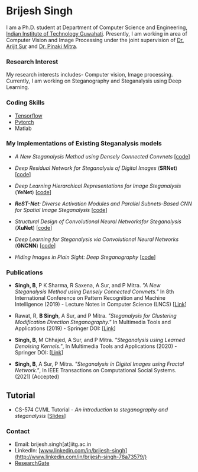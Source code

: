 # Brijesh Singh

I am a Ph.D. student at Department of Computer Science and Engineering, [Indian Institute of Technology Guwahati](https://www.iitg.ac.in/cse/). Presently, I am working in area of Computer Vision and Image Processing under the joint supervision of [Dr. Arijit Sur](https://www.iitg.ac.in/arijit/) and [Dr. Pinaki Mitra](https://www.iitg.ac.in/cse/internet-pages/pinaki).

### Research Interest

My research interests includes- Computer vision, Image processing. 
Currently, I am working on Steganography and Steganalysis using Deep Learning.



### Coding Skills

- [Tensorflow](https://www.tensorflow.org)
- [Pytorch](https://pytorch.org/)
- Matlab

### My Implementations of Existing Steganalysis models
- *A New Steganalysis Method using Densely Connected Convnets* [[code](https://github.com/brijeshiitg/A-New-Steganalysis-Method-using-Densely-Connected-Convnets)]

- *Deep Residual Network for Steganalysis of Digital Images* (**SRNet**) [[code](https://github.com/brijeshiitg/Steganalysis-Models-Implementation/tree/master)]

- *Deep Learning Hierarchical Representations for Image Steganalysis* (**YeNet**) [[code](https://github.com/brijeshiitg/Pytorch-Implementation-of-YeNet-Deep-Learning-Hierarchical-Representations-for-Image-Steganalysis-)]

- ***ReST-Net**: Diverse Activation Modules and Parallel Subnets-Based CNN for Spatial Image Steganalysis* [[code]()]

- *Structural Design of Convolutional Neural Networksfor Steganalysis* (**XuNet**) [[code](https://github.com/brijeshiitg/XuNet-Structural-Design-of-Convolutional-Neural-Networksfor-Steganalysis)]

- *Deep Learning for Steganalysis via Convolutional Neural Networks* (**GNCNN**) [[code](https://github.com/brijeshiitg/GNCNN-Deep_learning_for_steganalysis_via_convolutional_neural_networks)]

- *Hiding Images in Plain Sight: Deep Steganography* [[code](https://github.com/brijeshiitg/Deep_Steganography)]


### Publications

- **Singh, B**, P K Sharma, R Saxena, A Sur, and P Mitra. *"A New Steganalysis Method using Densely Connected Convnets."* In 8th International Conference on Pattern Recognition and Machine Intelligence (2019) - Lecture Notes in Computer Science (LNCS) [[Link](https://link.springer.com/chapter/10.1007%2F978-3-030-34869-4_31?fbclid=IwAR0mKkkiJB4-GFr6RUqFKg3yvALvdlAoIdAeOqob3IezRew0t3zPs9GljM4)]

- Rawat, R, **B Singh**, A Sur, and P Mitra. *"Steganalysis for Clustering Modification Direction Steganography."* In Multimedia Tools and Applications (2019) - Springer DOI: [[Link](https://doi.org/10.1007/s11042-019-08263-z)]

- **Singh, B**, M Chhajed, A Sur, and P Mitra. *"Steganalysis using Learned Denoising Kernels."*, In Multimedia Tools and Applications (2020) - Springer DOI: [[Link](https://doi.org/10.1007/s11042-020-09960-w)]

- **Singh, B**, A Sur, P Mitra. *"Steganalysis in Digital Images using Fractal Network."*, In IEEE Transactions on Computational Social Systems. (2021) (Accepted)

## Tutorial
- CS-574 CVML Tutorial - *An introduction to steganography and steganalysis* [[Slides](https://github.com/brijeshiitg/CS-574-Tutorial/blob/master/CS_574_07112019.pdf)]

### Contact

- Email: brijesh.singh[at]iitg.ac.in
- LinkedIn: [www.linkedin.com/in/brijesh-singh](http://www.linkedin.com/in/brijesh-singh-78a73579/)
- [ResearchGate](https://www.researchgate.net/profile/Brijesh_Singh32)


<script type="text/javascript" src="//rf.revolvermaps.com/0/0/0.js?i=5ku76e2bosp&amp;d=3&amp;p=0&amp;b=0&amp;w=293&amp;g=2&amp;f=arial&amp;fs=12&amp;r=0&amp;c0=362b05&amp;c1=375363&amp;c2=000000&amp;ic0=0&amp;ic1=0" async="async"></script>
